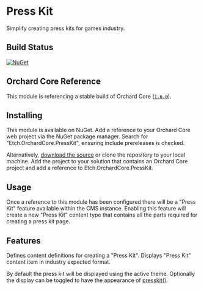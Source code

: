 # Press Kit

Simplify creating press kits for games industry.

## Build Status

[![NuGet](https://img.shields.io/nuget/v/Etch.OrchardCore.PressKit.svg)](https://www.nuget.org/packages/Etch.OrchardCore.PressKit)

## Orchard Core Reference

This module is referencing a stable build of Orchard Core ([`1.6.0`](https://www.nuget.org/packages/OrchardCore.Module.Targets/1.6.0)).

## Installing

This module is available on NuGet. Add a reference to your Orchard Core web project via the NuGet package manager. Search for "Etch.OrchardCore.PressKit", ensuring include prereleases is checked.

Alternatively, [download the source](https://github.com/etchuk/Etch.OrchardCore.PressKit/archive/main.zip) or clone the repository to your local machine. Add the project to your solution that contains an Orchard Core project and add a reference to Etch.OrchardCore.PressKit.

## Usage

Once a reference to this module has been configured there will be a "Press Kit" feature available within the CMS instance. Enabling this feature will create a new "Press Kit" content type that contains all the parts required for creating a press kit page.

## Features

Defines content definitions for creating a "Press Kit". Displays "Press Kit" content item in industry expected format.

By default the press kit will be displayed using the active theme. Optionally the display can be toggled to have the appearance of [presskit()](https://dopresskit.com/).
